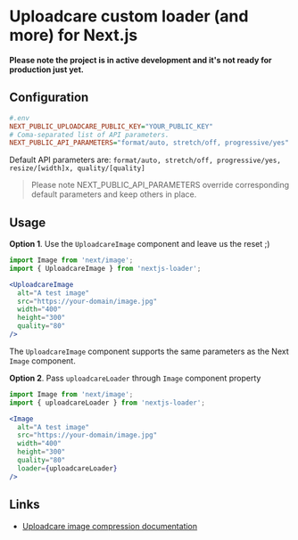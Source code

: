 # Uploadcare custom loader (and more) for Next.js

**Please note the project is in active development and it's not ready for production just yet.**

## Configuration

```ini
#.env
NEXT_PUBLIC_UPLOADCARE_PUBLIC_KEY="YOUR_PUBLIC_KEY"
# Coma-separated list of API parameters.
NEXT_PUBLIC_API_PARAMETERS="format/auto, stretch/off, progressive/yes"
```

Default API parameters are:
`format/auto, stretch/off, progressive/yes, resize/[width]x, quality/[quality]`  
> Please note NEXT_PUBLIC_API_PARAMETERS override corresponding default parameters and keep others in place.

## Usage

**Option 1**. Use the `UploadcareImage` component and leave us the reset ;)
```jsx
import Image from 'next/image';
import { UploadcareImage } from 'nextjs-loader';

<UploadcareImage
  alt="A test image"
  src="https://your-domain/image.jpg"
  width="400"
  height="300"
  quality="80"
/>
```
The `UploadcareImage` component supports the same parameters as the Next `Image` component.

**Option 2**. Pass `uploadcareLoader` through `Image` component property
```jsx
import Image from 'next/image';
import { uploadcareLoader } from 'nextjs-loader';

<Image 
  alt="A test image"
  src="https://your-domain/image.jpg"
  width="400"
  height="300"
  quality="80"
  loader={uploadcareLoader}
/>
```

## Links

- [Uploadcare image compression documentation](https://uploadcare.com/docs/transformations/image/compression/)
